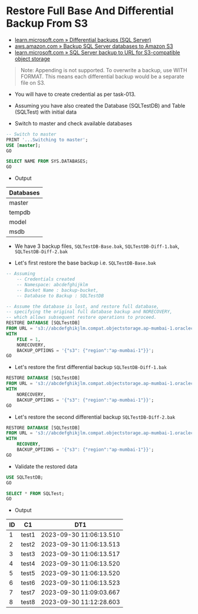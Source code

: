 # Restore Full Base And Differential Backup From S3

- [learn.microsoft.com » Differential backups (SQL Server)](https://learn.microsoft.com/en-us/sql/relational-databases/backup-restore/differential-backups-sql-server?view=sql-server-ver16)
- [aws.amazon.com » Backup SQL Server databases to Amazon S3](https://aws.amazon.com/blogs/modernizing-with-aws/backup-sql-server-to-amazon-s3/)
- [learn.microsoft.com » SQL Server backup to URL for S3-compatible object storage](https://learn.microsoft.com/en-us/sql/relational-databases/backup-restore/sql-server-backup-to-url-s3-compatible-object-storage?view=sql-server-ver16)

> Note: Appending is not supported. To overwrite a backup, use WITH FORMAT. This means each differential backup would be a separate file on S3.

- You will have to create credential as per task-013.
- Assuming you have also created the Database (SQLTestDB) and Table (SQLTest) with initial data

- Switch to master and check available databases

```sql
-- Switch to master
PRINT '...Switching to master';
USE [master];
GO

SELECT NAME FROM SYS.DATABASES;
GO
```

- Output

| Databases |
|-----------|
| master    |
| tempdb    |
| model     |
| msdb      |

- We have 3 backup files, `SQLTestDB-Base.bak`, `SQLTestDB-Diff-1.bak`, `SQLTestDB-Diff-2.bak`

- Let's first restore the base backup i.e. `SQLTestDB-Base.bak`

```sql
-- Assuming
    -- Credentials created
    -- Namespace: abcdefghijklm
    -- Bucket Name : backup-bucket,
    -- Database to Backup : SQLTestDB

-- Assume the database is lost, and restore full database,   
-- specifying the original full database backup and NORECOVERY,   
-- which allows subsequent restore operations to proceed.
RESTORE DATABASE [SQLTestDB]
FROM URL = 's3://abcdefghikjlm.compat.objectstorage.ap-mumbai-1.oraclecloud.com:443/backup-bucket/SQLTestDB-Base.bak'
WITH 
    FILE = 1,
    NORECOVERY,
    BACKUP_OPTIONS = '{"s3": {"region":"ap-mumbai-1"}}';
GO
```

- Let's restore the first differential backup `SQLTestDB-Diff-1.bak`

```sql
RESTORE DATABASE [SQLTestDB]
FROM URL = 's3://abcdefghikjlm.compat.objectstorage.ap-mumbai-1.oraclecloud.com:443/backup-bucket/SQLTestDB-Diff-1.bak'
WITH 
    NORECOVERY,
    BACKUP_OPTIONS = '{"s3": {"region":"ap-mumbai-1"}}';
GO
```

- Let's restore the second differential backup `SQLTestDB-Diff-2.bak`

```sql
RESTORE DATABASE [SQLTestDB]
FROM URL = 's3://abcdefghikjlm.compat.objectstorage.ap-mumbai-1.oraclecloud.com:443/backup-bucket/SQLTestDB-Diff-2.bak'
WITH 
    RECOVERY,
    BACKUP_OPTIONS = '{"s3": {"region":"ap-mumbai-1"}}';
GO
```

- Validate the restored data

```sql
USE SQLTestDB;
GO

SELECT * FROM SQLTest;
GO
```

- Output

| ID | C1    | DT1                     |
|----|-------|-------------------------|
| 1  | test1 | 2023-09-30 11:06:13.510 |
| 2  | test2 | 2023-09-30 11:06:13.513 |
| 3  | test3 | 2023-09-30 11:06:13.517 |
| 4  | test4 | 2023-09-30 11:06:13.520 |
| 5  | test5 | 2023-09-30 11:06:13.520 |
| 6  | test6 | 2023-09-30 11:06:13.523 |
| 7  | test7 | 2023-09-30 11:09:03.667 |
| 8  | test8 | 2023-09-30 11:12:28.603 |
